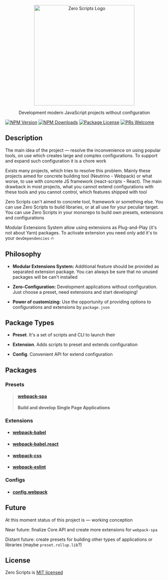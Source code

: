 <p align="center">
  <a href="https://github.com/artemirq/zero-scripts" target="blank">
    <img src="https://svgshare.com/i/APg.svg" width="320" alt="Zero Scripts Logo" />
  </a>
</p>

<p align="center">Development modern JavaScript projects without configuration</p>

<a href="https://www.npmjs.com/~zero-scripts"><img src="https://img.shields.io/npm/v/@zero-scripts/core.svg" alt="NPM Version" /></a>
<a href="https://www.npmjs.com/~zero-scripts"><img src="https://img.shields.io/npm/dm/@zero-scripts/core.svg" alt="NPM Downloads" /></a>
<a href="https://www.npmjs.com/~zero-scripts"><img src="https://img.shields.io/npm/l/@zero-scripts/core.svg" alt="Package License" /></a>
[![PRs Welcome](https://img.shields.io/badge/PRs-welcome-green.svg)](https://github.com/artemirq/zero-scripts/pulls)

## Description

The main idea of the project — resolve the inconvenience on using popular tools, on use which creates large and complex configurations. To support and expand such configuration it is a chore work

Exists many projects, which tries to resolve this problem. Mainly these projects aimed for concrete building tool (Neutrino - Webpack) or what worse, to use with concrete JS framework (react-scripts - React). The main drawback in most projects, what you cannot extend configurations with these tools and you cannot control, which features shipped with tool

Zero Scripts can't aimed to concrete tool, framework or something else. You can use Zero Scripts to build libraries, or at all use for your peculiar target. You can use Zero Scripts in your monorepo to build own presets, extensions and configurations

Modular Extensions System allow using extensions as Plug-and-Play (it's not about Yarn) packages. To activate extension you need only add it's to your `devDependencies` 🔥

## Philosophy

- **Modular Extensions System:** Additional feature should be provided as separated extension package. You can always be sure that no unused packages will be can't installed

- **Zero-Configuration:** Development applications without configuration. Just choose a preset, need extensions and start developing!

- **Power of customizing:** Use the opportunity of providing options to configurations and extensions by `package.json`

## Package Types

- **Preset**. It's a set of scripts and CLI to launch their

- **Extension**. Adds scripts to preset and extends configuration

- **Config**. Convenient API for extend configuration

## Packages

### Presets

> #### [webpack-spa](packages/preset.webpack-spa)
> **Build and develop Single Page Applications**

### Extensions

* #### [webpack-babel](packages/extension.webpack-babel)
* #### [webpack-babel.react](packages/extension.webpack-babel.react)
* #### [webpack-css](packages/extension.webpack-css)
* #### [webpack-eslint](packages/extension.webpack-eslint)

### Configs

* #### [config.webpack](packages/config.webpack)

## Future

At this moment status of this project is — working conception

Near future: finalize Core API and create more extensions for `webpack-spa`

Distant future: create presets for building other types of applications or libraries (maybe `preset.rollup.lib`?)

## License

Zero Scripts is [MIT licensed](./LICENSE)

